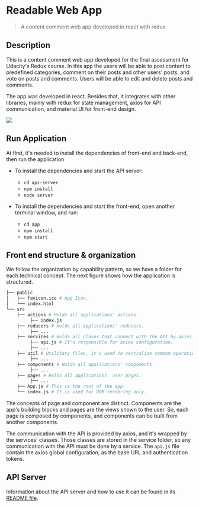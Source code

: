 # Readable Web App

> A content comment web app developed in react with redux

## Description

This is a content comment web app developed for the final assessment for Udacity's Redux course. In this app the users 
will be able to post content to predefined categories, comment on their posts and other users' posts, and vote on posts
and comments. Users will be able to edit and delete posts and comments. 

The app was developed in react. Besides that, it integrates with other libraries, mainly with redux for state management, 
axios for API communication, and material UI for front-end design.  

<img src="/public/readable-demo.png" />

## Run Application

At first, it's needed to install the dependencies of front-end and back-end, then run the application   

* To install the dependencies and start the API server:
    - `cd api-server`
    - `npm install`
    - `node server`
    
* To install the dependencies and start the front-end, open another terminal window, and run: 
    - `cd app`
    - `npm install`
    - `npm start`

## Front end structure & organization

We follow the organization by capability pattern, so we have a folder for each technical concept. 
The next figure shows how the application is structured.

 ```bash
 ├── public
 │   ├── favicon.ico # App Icon.
 │   └── index.html
 └── src
     ├── actions # Holds all applications' actions.
          ├── index.js
     ├── reducers # Holds all applications' reducers.
          ├── ...
     ├── services # Holds all clases that connect with the API by axios.
          ├── api.js # It's responsible for axios configuration.
          ├── ...
     ├── util # Utilitary files, it's used to centralize commom operations.
          ├── ...     
     ├── components # Holds all applications' components. 
          ├── ...
     ├── pages # Holds all applications' user pages.
          ├── ...
     ├── App.js # This is the root of the app.   
     └── index.js # It is used for DOM rendering only.
 ```

The concepts of page and component are distinct. Components are the app's building blocks
and pages are the views shown to the user. So, each page is composed by components, and 
components can be built from another components.

The communication with the API is provided by axios, and it's wrapped by the services' classes.
Those classes are stored in the service folder, so any communication with the API must be done 
by a service. The `api.js` file contain the axios global configuration, as the base URL and 
authentication tokens.

## API Server

Information about the API server and how to use it can be found in its [README file](api-server/README.md).
